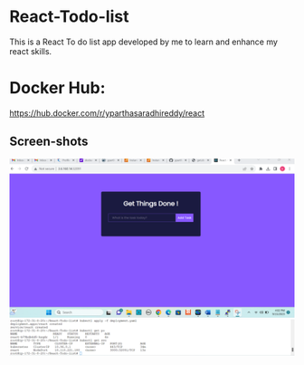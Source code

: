 # React-Todo-list

This is a React To do list app developed by me to learn and enhance my react skills.
# Docker Hub:

https://hub.docker.com/r/yparthasaradhireddy/react

## Screen-shots

![application](https://github.com/yparthasaradhireddy/React-Todo-list/blob/main/react-snap.png)
![K8s Details](https://github.com/yparthasaradhireddy/React-Todo-list/blob/main/k8s-snaps.png)
